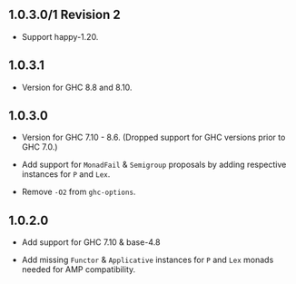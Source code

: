 ## 1.0.3.0/1 Revision 2

  - Support happy-1.20.

## 1.0.3.1

  - Version for GHC 8.8 and 8.10.

## 1.0.3.0

  - Version for GHC 7.10 - 8.6.
    (Dropped support for GHC versions prior to GHC 7.0.)

  - Add support for `MonadFail` & `Semigroup` proposals by
    adding respective instances for `P` and `Lex`.

  - Remove `-O2` from `ghc-options`.

## 1.0.2.0

  - Add support for GHC 7.10 & base-4.8

  - Add missing `Functor` & `Applicative` instances for `P` and `Lex`
    monads needed for AMP compatibility.
